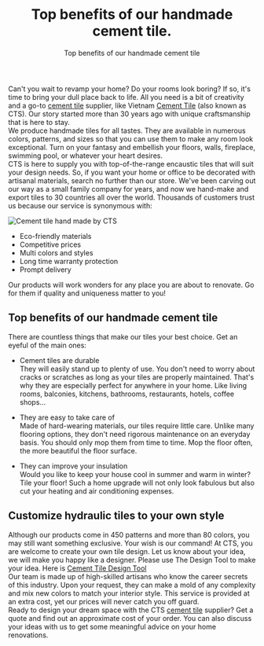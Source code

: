 ﻿---
layout: post
title: Top benefits of our handmade cement tile.
subtitle: Top benefits of our handmade cement tile
keywords: cement tile
gh-repo: nguyensonca/gachbongcts
gh-badge: [gạch bông, fork, follow]
tags: [biểu đồ miền, bieu do]
category: Địa lý
comments: true
---

Can't you wait to revamp your home? Do your rooms look boring? If so, it's time to bring your dull place back to life. All you need is a bit of creativity and a go-to [cement tile](https://cementtile.vn/en/category/cement-tile/ "cement tile") supplier, like Vietnam [Cement Tile](https://cementtile.vn/en/category/cement-tile/ "Cement Tile") (also known as CTS). Our story started more than 30 years ago with unique craftsmanship that is here to stay.\
We produce handmade tiles for all tastes. They are available in numerous colors, patterns, and sizes so that you can use them to make any room look exceptional. Turn on your fantasy and embellish your floors, walls, fireplace, swimming pool, or whatever your heart desires.\
CTS is here to supply you with top-of-the-range encaustic tiles that will suit your design needs. So, if you want your home or office to be decorated with artisanal materials, search no further than our store. We've been carving out our way as a small family company for years, and now we hand-make and export tiles to 30 countries all over the world. Thousands of customers trust us because our service is synonymous with:

![Cement tile hand made by CTS](https://cdn.cementtile.vn/wp-content/uploads/2020/05/Cement-tile-hand-made-by-CTS.jpg)

-   Eco-friendly materials
-   Competitive prices
-   Multi colors and styles
-   Long time warranty protection
-   Prompt delivery

Our products will work wonders for any place you are about to renovate. Go for them if quality and uniqueness matter to you!

Top benefits of our handmade cement tile
----------------------------------------

There are countless things that make our tiles your best choice. Get an eyeful of the main ones:

-   Cement tiles are durable\
    They will easily stand up to plenty of use. You don't need to worry about cracks or scratches as long as your tiles are properly maintained. That's why they are especially perfect for anywhere in your home. Like living rooms, balconies, kitchens, bathrooms, restaurants, hotels, coffee shops...

-   They are easy to take care of\
    Made of hard-wearing materials, our tiles require little care. Unlike many flooring options, they don't need rigorous maintenance on an everyday basis. You should only mop them from time to time. Mop the floor often, the more beautiful the floor surface.

-   They can improve your insulation\
    Would you like to keep your house cool in summer and warm in winter? Tile your floor! Such a home upgrade will not only look fabulous but also cut your heating and air conditioning expenses.

Customize hydraulic tiles to your own style
-------------------------------------------

Although our products come in 450 patterns and more than 80 colors, you may still want something exclusive. Your wish is our command! At CTS, you are welcome to create your own tile design. Let us know about your idea, we will make you happy like a designer. Please use The Design Tool to make your idea. Here is [Cement Tile Design Tool](https://designtool.cementtile.vn/)\
Our team is made up of high-skilled artisans who know the career secrets of this industry. Upon your request, they can make a mold of any complexity and mix new colors to match your interior style. This service is provided at an extra cost, yet our prices will never catch you off guard.\
Ready to design your dream space with the CTS [cement tile](https://cementtile.vn/en/category/cement-tile/ "cement tile") supplier? Get a quote and find out an approximate cost of your order. You can also discuss your ideas with us to get some meaningful advice on your home renovations.
